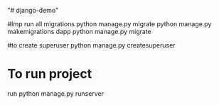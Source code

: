 "# django-demo" 


#Imp
run all migrations
python manage.py migrate
python manage.py makemigrations dapp
python manage.py migrate

#to create superuser
python manage.py createsuperuser


# To run project
run
	python manage.py runserver

